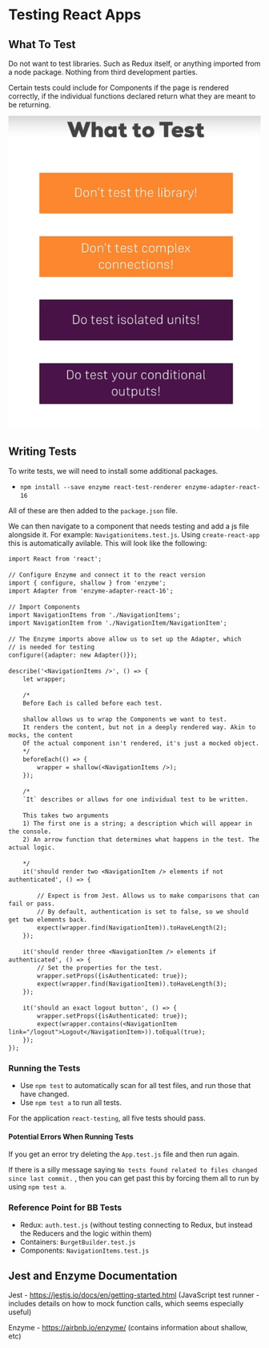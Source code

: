 # Testing React Apps

## What To Test

Do not want to test libraries. Such as Redux itself, or anything imported from a node package. Nothing from third development parties. 

Certain tests could include for Components if the page is rendered correctly, if the individual functions declared return what they are meant to be returning. 

![alt text][logo]

[logo]: ./images/what_to_test.PNG "What To Test"

## Writing Tests

To write tests, we will need to install some additional packages.

- `npm install --save enzyme react-test-renderer enzyme-adapter-react-16`

All of these are then added to the `package.json` file. 

We can then navigate to a component that needs testing and add a js file alongside it. For example: `Navigationitems.test.js`. Using `create-react-app` this is automatically avilable. This will look like the following:

```
import React from 'react';

// Configure Enzyme and connect it to the react version
import { configure, shallow } from 'enzyme';
import Adapter from 'enzyme-adapter-react-16';

// Import Components
import NavigationItems from './NavigationItems';
import NavigationItem from './NavigationItem/NavigationItem';

// The Enzyme imports above allow us to set up the Adapter, which
// is needed for testing
configure({adapter: new Adapter()});

describe('<NavigationItems />', () => {
    let wrapper;

    /*
    Before Each is called before each test. 

    shallow allows us to wrap the Components we want to test.
    It renders the content, but not in a deeply rendered way. Akin to mocks, the content
    Of the actual component isn't rendered, it's just a mocked object. 
    */
    beforeEach(() => {
        wrapper = shallow(<NavigationItems />);
    });

    /*
    `It` describes or allows for one individual test to be written. 

    This takes two arguments
    1) The first one is a string; a description which will appear in the console. 
    2) An arrow function that determines what happens in the test. The actual logic.

    */
    it('should render two <NavigationItem /> elements if not authenticated', () => {

        // Expect is from Jest. Allows us to make comparisons that can fail or pass.
        // By default, authentication is set to false, so we should get two elements back. 
        expect(wrapper.find(NavigationItem)).toHaveLength(2);
    });

    it('should render three <NavigationItem /> elements if authenticated', () => {
        // Set the properties for the test.
        wrapper.setProps({isAuthenticated: true});
        expect(wrapper.find(NavigationItem)).toHaveLength(3);
    });

    it('should an exact logout button', () => {
        wrapper.setProps({isAuthenticated: true});
        expect(wrapper.contains(<NavigationItem link="/logout">Logout</NavigationItem>)).toEqual(true);
    });
});
```

### Running the Tests

- Use `npm test` to automatically scan for all test files, and run those that have changed. 
- Use `npm test a` to run all tests.

For the application `react-testing`, all five tests should pass.

#### Potential Errors When Running Tests

If you get an error try deleting the `App.test.js` file and then run again. 

If there is a silly message saying `No tests found related to files changed since last commit.` , then you can get past this by forcing them all to run by using `npm test a`. 

### Reference Point for BB Tests

- Redux: `auth.test.js` (without testing connecting to Redux, but instead the Reducers and the logic within them)
- Containers: `BurgetBuilder.test.js`
- Components: `NavigationItems.test.js`

## Jest and Enzyme Documentation

Jest - https://jestjs.io/docs/en/getting-started.html (JavaScript test runner - includes details on how to mock function calls, which seems especially useful)

Enzyme - https://airbnb.io/enzyme/ (contains information about shallow, etc)
